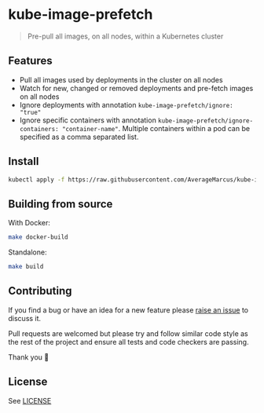 # kube-image-prefetch

> Pre-pull all images, on all nodes, within a Kubernetes cluster

## Features

* Pull all images used by deployments in the cluster on all nodes
* Watch for new, changed or removed deployments and pre-fetch images on all nodes
* Ignore deployments with annotation `kube-image-prefetch/ignore: "true"`
* Ignore specific containers with annotation `kube-image-prefetch/ignore-containers: "container-name"`. Multiple containers within a pod can be specified as a comma separated list.

## Install

```sh
kubectl apply -f https://raw.githubusercontent.com/AverageMarcus/kube-image-prefetch/master/manifest.yaml
```

## Building from source

With Docker:

```sh
make docker-build
```

Standalone:

```sh
make build
```

## Contributing

If you find a bug or have an idea for a new feature please [raise an issue](https://github.com/AverageMarcus/kube-image-prefetch/issues/new) to discuss it.

Pull requests are welcomed but please try and follow similar code style as the rest of the project and ensure all tests and code checkers are passing.

Thank you 💙

## License

See [LICENSE](LICENSE)
